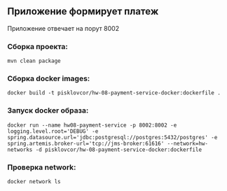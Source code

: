## Приложение формирует платеж

Приложение отвечает на порут 8002

### Сборка проекта:
````
mvn clean package
````

### Сборка docker images:
````shell
docker build -t pisklovcor/hw-08-payment-service-docker:dockerfile .
````

### Запуск docker образа:
````shell
docker run --name hw08-payment-service -p 8002:8002 -e logging.level.root='DEBUG' -e spring.datasource.url='jdbc:postgresql://postgres:5432/postgres' -e spring.artemis.broker-url='tcp://jms-broker:61616' --network=hw-networks -d pisklovcor/hw-08-payment-service-docker:dockerfile
````

### Проверка network:
````shell
docker network ls
````